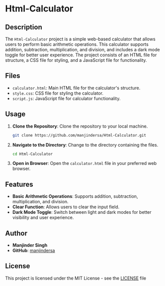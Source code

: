# Html-Calculator

## Description

The `Html-Calculator` project is a simple web-based calculator that allows users to perform basic arithmetic operations. This calculator supports addition, subtraction, multiplication, and division, and includes a dark mode toggle for better user experience. The project consists of an HTML file for structure, a CSS file for styling, and a JavaScript file for functionality.

## Files

- `calculator.html`: Main HTML file for the calculator's structure.
- `style.css`: CSS file for styling the calculator.
- `script.js`: JavaScript file for calculator functionality.

## Usage

1. **Clone the Repository**: Clone the repository to your local machine.
    ```sh
    git clone https://github.com/manjindersa/Html-Calculator.git
    ```
2. **Navigate to the Directory**: Change to the directory containing the files.
    ```sh
    cd Html-Calculator
    ```
3. **Open in Browser**: Open the `calculator.html` file in your preferred web browser.

## Features

- **Basic Arithmetic Operations**: Supports addition, subtraction, multiplication, and division.
- **Clear Function**: Allows users to clear the input field.
- **Dark Mode Toggle**: Switch between light and dark modes for better visibility and user experience.

## Author
- **Manjinder Singh**
- **GitHub**: [manjindersa](https://github.com/manjindersa)

## License
This project is licensed under the MIT License - see the [LICENSE](LICENSE) file
